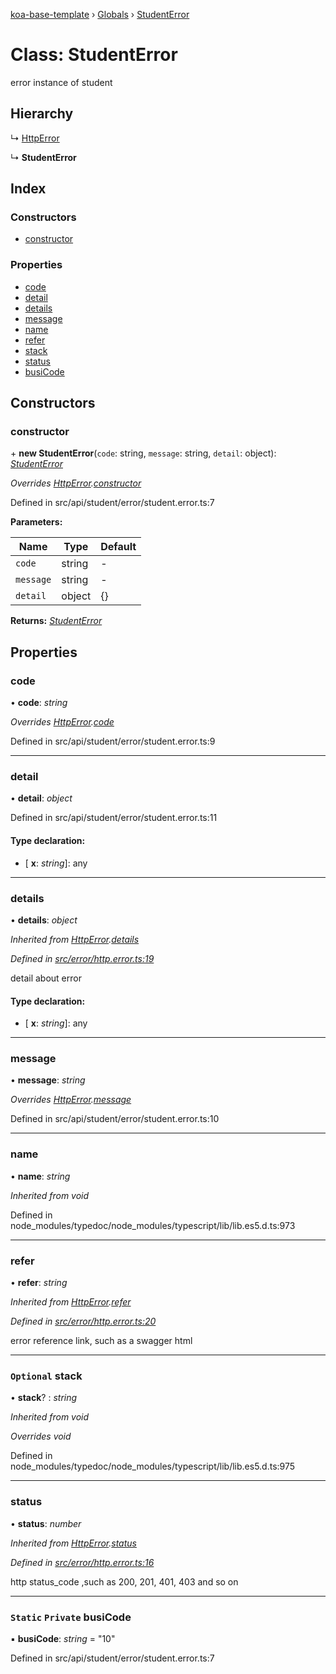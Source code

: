 [koa-base-template](../README.md) › [Globals](../globals.md) › [StudentError](studenterror.md)

# Class: StudentError

error instance of student

## Hierarchy

  ↳ [HttpError](httperror.md)

  ↳ **StudentError**

## Index

### Constructors

* [constructor](studenterror.md#constructor)

### Properties

* [code](studenterror.md#code)
* [detail](studenterror.md#detail)
* [details](studenterror.md#details)
* [message](studenterror.md#message)
* [name](studenterror.md#name)
* [refer](studenterror.md#refer)
* [stack](studenterror.md#optional-stack)
* [status](studenterror.md#status)
* [busiCode](studenterror.md#static-private-busicode)

## Constructors

###  constructor

\+ **new StudentError**(`code`: string, `message`: string, `detail`: object): *[StudentError](studenterror.md)*

*Overrides [HttpError](httperror.md).[constructor](httperror.md#constructor)*

Defined in src/api/student/error/student.error.ts:7

**Parameters:**

Name | Type | Default |
------ | ------ | ------ |
`code` | string | - |
`message` | string | - |
`detail` | object |  {} |

**Returns:** *[StudentError](studenterror.md)*

## Properties

###  code

• **code**: *string*

*Overrides [HttpError](httperror.md).[code](httperror.md#code)*

Defined in src/api/student/error/student.error.ts:9

___

###  detail

• **detail**: *object*

Defined in src/api/student/error/student.error.ts:11

#### Type declaration:

* \[ **x**: *string*\]: any

___

###  details

• **details**: *object*

*Inherited from [HttpError](httperror.md).[details](httperror.md#details)*

*Defined in [src/error/http.error.ts:19](https://github.com/shanfengliudd01/koa-base-template/blob/b3b7dd3/src/error/http.error.ts#L19)*

detail about error

#### Type declaration:

* \[ **x**: *string*\]: any

___

###  message

• **message**: *string*

*Overrides [HttpError](httperror.md).[message](httperror.md#message)*

Defined in src/api/student/error/student.error.ts:10

___

###  name

• **name**: *string*

*Inherited from void*

Defined in node_modules/typedoc/node_modules/typescript/lib/lib.es5.d.ts:973

___

###  refer

• **refer**: *string*

*Inherited from [HttpError](httperror.md).[refer](httperror.md#refer)*

*Defined in [src/error/http.error.ts:20](https://github.com/shanfengliudd01/koa-base-template/blob/b3b7dd3/src/error/http.error.ts#L20)*

error reference link, such as a swagger html

___

### `Optional` stack

• **stack**? : *string*

*Inherited from void*

*Overrides void*

Defined in node_modules/typedoc/node_modules/typescript/lib/lib.es5.d.ts:975

___

###  status

• **status**: *number*

*Inherited from [HttpError](httperror.md).[status](httperror.md#status)*

*Defined in [src/error/http.error.ts:16](https://github.com/shanfengliudd01/koa-base-template/blob/b3b7dd3/src/error/http.error.ts#L16)*

http status_code ,such as 200, 201, 401, 403 and so on

___

### `Static` `Private` busiCode

▪ **busiCode**: *string* = "10"

Defined in src/api/student/error/student.error.ts:7
